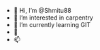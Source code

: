 - 👋 Hi, I’m @Shmitu88
- 👀 I’m interested in carpentry
- 🌱 I’m currently learning GIT
- 💞️ 
- 📫 

<!---
Shmitu88/Shmitu88 is a ✨ special ✨ repository because its `README.md` (this file) appears on your GitHub profile.
You can click the Preview link to take a look at your changes.
--->
